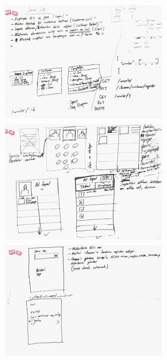 ![wireframe 1](./IMG_0175.jpeg "wireframe 1")

![wireframe 1](./IMG_0176.jpeg "wireframe 1")

![wireframe 1](./IMG_0177.jpeg "wireframe 1")
